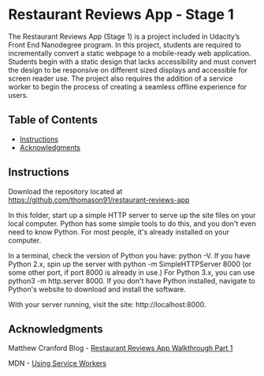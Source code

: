 # Restaurant Reviews App - Stage 1

The Restaurant Reviews App (Stage 1) is a project included in Udacity’s Front End Nanodegree program. In this project, students are required to incrementally convert a static webpage to a mobile-ready web application. Students begin with a static design that lacks accessibility and must convert the design to be responsive on different sized displays and accessible for screen reader use. The project also requires the addition of a service worker to begin the process of creating a seamless offline experience for users.

## Table of Contents

* [Instructions](#instructions)
* [Acknowledgments](#acknowledgments)

## Instructions

Download the repository located at https://github.com/thomason91/restaurant-reviews-app

In this folder, start up a simple HTTP server to serve up the site files on your local computer. Python has some simple tools to do this, and you don't even need to know Python. For most people, it's already installed on your computer.

In a terminal, check the version of Python you have: python -V. If you have Python 2.x, spin up the server with python -m SimpleHTTPServer 8000 (or some other port, if port 8000 is already in use.) For Python 3.x, you can use python3 -m http.server 8000. If you don't have Python installed, navigate to Python's website to download and install the software.

With your server running, visit the site: http://localhost:8000.

## Acknowledgments

Matthew Cranford Blog - [Restaurant Reviews App Walkthrough Part 1](https://matthewcranford.com/restaurant-reviews-app-walkthrough-part-1-map-api/)

MDN - [Using Service Workers](https://developer.mozilla.org/en-US/docs/Web/API/Service_Worker_API/Using_Service_Workers)
